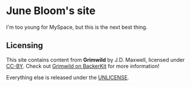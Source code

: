# June Bloom's site

I'm too young for MySpace, but this is the next best thing.

## Licensing

This site contains content from **Grimwild** by J.D. Maxwell, licensed under
[CC-BY](https://creativecommons.org/licenses/by/4.0/legalcode.en). Check out
[Grimwild on BackerKit](https://www.backerkit.com/c/projects/OddityPress/grimwild)
for more information!

Everything else is released under the [UNLICENSE](./UNLICENSE).
